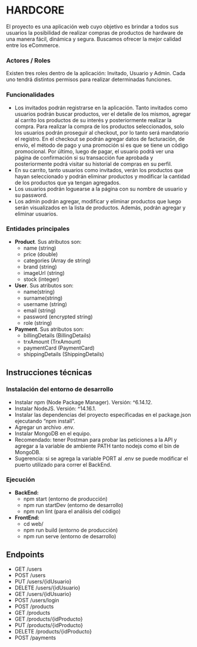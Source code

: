 # HARDCORE

El proyecto es una aplicación web cuyo objetivo es brindar a todos sus usuarios la posibilidad de realizar compras de productos de hardware de una manera fácil, dinámica y segura. Buscamos ofrecer la mejor calidad entre los eCommerce.

### Actores / Roles
Existen tres roles dentro de la aplicación: Invitado, Usuario y Admin. Cada uno tendrá distintos permisos para realizar determinadas funciones.

### Funcionalidades
- Los invitados podrán registrarse en la aplicación. Tanto invitados como usuarios podrán buscar productos, ver el detalle de los mismos, agregar al carrito los productos de su interés y posteriormente realizar la compra. Para realizar la compra de los productos seleccionados, solo los usuarios podrán proseguir al checkout, por lo tanto será mandatorio el registro. En el checkout se podrán agregar datos de facturación, de envío, el método de pago y una promoción si es que se tiene un código promocional. Por último, luego de pagar, el usuario podrá ver una página de confirmación si su transacción fue aprobada y posteriormente podrá visitar su historial de compras en su perfil.
- En su carrito, tanto usuarios como invitados, verán los productos que hayan seleccionado y podrán eliminar productos y modificar la cantidad de los productos que ya tengan agregados. 
- Los usuarios podrán loguearse a la página con su nombre de usuario y su password.
- Los admin podrán agregar, modificar y eliminar productos que luego serán visualizados en la lista de productos. Además, podrán agregar y eliminar usuarios.


### Entidades principales
- **Product**. Sus atributos son:
    - name (string)
    - price (double)
    - categories (Array de string)
    - brand (string)
    - imageUrl (string)
    - stock (integer)
- **User**. Sus atributos son:
    - name(string)
    - surname(string)
    - username (string)
    - email (string)
    - password (encrypted string)
    - role (string)
- **Payment**. Sus atributos son:
    - billingDetails (BillingDetails)
    - trxAmount (TrxAmount)
    - paymentCard (PaymentCard)
    - shippingDetails (ShippingDetails)

## Instrucciones técnicas
### Instalación del entorno de desarrollo
- Instalar npm (Node Package Manager). Versión: ^6.14.12.
- Instalar NodeJS. Versión: ^14.16.1.
- Instalar las dependencias del proyecto especificadas en el package.json ejecutando “npm install”.
- Agregar un archivo .env.
- Instalar MongoDB en el equipo.
- Recomendado: tener Postman para probar las peticiones a la API y agregar a la variable de ambiente PATH tanto nodejs como el bin de MongoDB.
- Sugerencia: si se agrega la variable PORT al .env se puede modificar el puerto utilizado para correr el BackEnd.

### Ejecución
- **BackEnd:**
    - npm start (entorno de producción)
    - npm run startDev (entorno de desarrollo)
    - npm run lint (para el análisis del código)
- **FrontEnd:**
    - cd web/
    - npm run build (entorno de producción)
    - npm run serve (entorno de desarrollo)


## Endpoints
- GET /users
- POST /users
- PUT /users/{idUsuario}
- DELETE /users/{idUsuario}
- GET  /users/{idUsuario} 
- POST /users/login
- POST /products
- GET /products
- GET /products/{idProducto}
- PUT /products/{idProducto}
- DELETE /products/{idProducto}
- POST /payments
